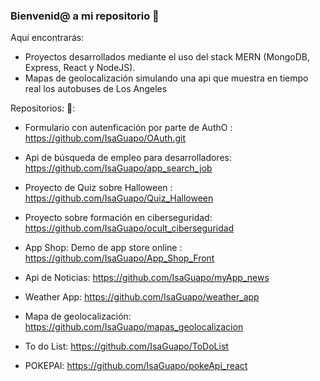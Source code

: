 ### Bienvenid@ a mi repositorio 👋

<!--
**IsaGuapo/IsaGuapo** is a ✨ _special_ ✨ repository because its `README.md` (this file) appears on your GitHub profile.

Here are some ideas to get you started:

- 🔭 I’m currently working on ...
- 🌱 I’m currently learning ...
- 👯 I’m looking to collaborate on ...
- 🤔 I’m looking for help with ...
- 💬 Ask me about ...
- 📫 How to reach me: ...
- 😄 Pronouns: ...
- ⚡ Fun fact: ...
-->

Aquí encontrarás:

* Proyectos desarrollados mediante el uso del stack MERN (MongoDB, Express, React y NodeJS).
* Mapas de geolocalización simulando una api que muestra en tiempo real los autobuses de Los Angeles

Repositorios:
 👯:
  * Formulario con autenficación por parte de AuthO : https://github.com/IsaGuapo/OAuth.git
  * Api de búsqueda de empleo para desarrolladores: https://github.com/IsaGuapo/app_search_job
  * Proyecto de Quiz sobre Halloween : https://github.com/IsaGuapo/Quiz_Halloween
  * Proyecto sobre formación en ciberseguridad: https://github.com/IsaGuapo/ocult_ciberseguridad
  
  * App Shop: Demo de app store online : https://github.com/IsaGuapo/App_Shop_Front
  * Api de Noticias: https://github.com/IsaGuapo/myApp_news
  * Weather App: https://github.com/IsaGuapo/weather_app
  * Mapa de geolocalización: https://github.com/IsaGuapo/mapas_geolocalizacion
  * To do List: https://github.com/IsaGuapo/ToDoList
  * POKEPAI: https://github.com/IsaGuapo/pokeApi_react
  
  


